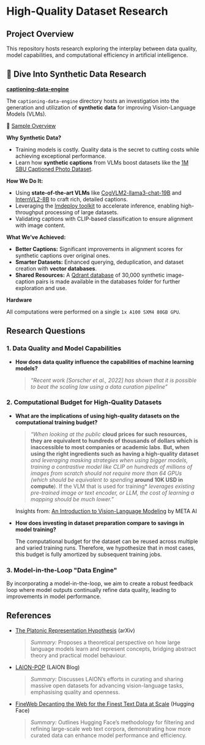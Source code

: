 # High-Quality Dataset Research

## Project Overview

This repository hosts research exploring the interplay between data quality, model capabilities, and computational efficiency in artificial intelligence.


## 🚀 Dive Into Synthetic Data Research

[**captioning-data-engine**](https://github.com/alexfdom/data-quality-engine/tree/main/captioning-data-engine)

The `captioning-data-engine` directory hosts an investigation into the generation and utilization of **synthetic data** for improving Vision-Language Models (VLMs).

👀 [Sample Overview](https://alexfdom.github.io/data-quality-engine/)

**Why Synthetic Data?**

- Training models is costly. Quality data is the secret to cutting costs while achieving exceptional performance.
- Learn how **synthetic captions** from VLMs boost datasets like the [1M SBU Captioned Photo Dataset](https://huggingface.co/datasets/vicenteor/sbu_captions).

**How We Do It:**

- Using **state-of-the-art VLMs** like [CogVLM2-llama3-chat-19B](https://huggingface.co/THUDM/cogvlm2-llama3-chat-19B) and [InternVL2-8B](https://huggingface.co/OpenGVLab/InternVL2-8B) to craft rich, detailed captions.
- Leveraging the [lmdeploy toolkit](https://github.com/InternLM/lmdeploy) to accelerate inference, enabling high-throughput processing of large datasets.
- Validating captions with CLIP-based classification to ensure alignment with image content.

**What We’ve Achieved:**

- **Better Captions:** Significant improvements in alignment scores for synthetic captions over original ones.
- **Smarter Datasets:** Enhanced querying, deduplication, and dataset creation with **vector databases**.
- **Shared Resources:** A [Qdrant database](https://qdrant.tech) of 30,000 synthetic image-caption pairs is made available in the databases folder for further exploration and use.

**Hardware**

All computations were performed on a single `1x A100 SXM4 80GB GPU`.

## Research Questions

### 1. Data Quality and Model Capabilities

- **How does data quality influence the capabilities of machine learning models?**

  > *“Recent work [Sorscher et al., 2022] has shown that it is possible to beat the scaling law using a data curation pipeline”*

### 2. Computational Budget for High-Quality Datasets

- **What are the implications of using high-quality datasets on the computational training budget?**

  > *“When looking at the public* **cloud prices** **for such resources, they are equivalent to hundreds of** **thousands of dollars which is inaccessible to most companies or academic labs**. **But, when using the right ingredients such as having a high-quality dataset** *and leveraging masking strategies when using bigger models,* *training a contrastive model like CLIP on hundreds of millions of images from scratch* *should not require more than 64 GPUs (which should be equivalent to spending* **around 10K USD in compute**). If the VLM that is used for training* *leverages existing pre-trained* *image or text encoder, or LLM,* *the cost of learning a mapping should be much lower.”*  

  Insights from: [An Introduction to Vision-Language Modeling](https://arxiv.org/pdf/2405.17247) by META AI

  

- **How does investing in dataset preparation compare to savings in model training?**

  The computational budget for the dataset can be reused across multiple and varied training runs. Therefore, we hypothesize that in most cases, this budget is fully amortized by subsequent training jobs.

### 3. Model-in-the-Loop "Data Engine"

By incorporating a model-in-the-loop, we aim to create a robust feedback loop where model outputs continually refine data quality, leading to improvements in model performance.


## References

- [The Platonic Representation Hypothesis](https://arxiv.org/abs/2405.07987) (arXiv)
  > *Summary:* Proposes a theoretical perspective on how large language models learn and represent concepts, bridging abstract theory and practical model behaviour.

- [LAION-POP](https://laion.ai/blog/laion-pop/) (LAION Blog)
  > *Summary:* Discusses LAION’s efforts in curating and sharing massive open datasets for advancing vision-language tasks, emphasising quality and openness.

- [FineWeb Decanting the Web for the Finest Text Data at Scale](https://huggingface.co/spaces/HuggingFaceFW/blogpost-fineweb-v1) (Hugging Face)
  > *Summary:* Outlines Hugging Face’s methodology for filtering and refining large-scale web text corpora, demonstrating how more curated data can enhance model performance and efficiency.